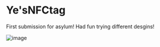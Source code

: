 # Ye'sNFCtag

First submission for asylum! Had fun trying different desgins!

![image](https://github.com/user-attachments/assets/a98a3ed0-e290-49a3-aae5-7e9e3cadcf41)
